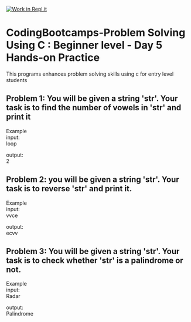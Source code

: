 [![Work in Repl.it](https://classroom.github.com/assets/work-in-replit-14baed9a392b3a25080506f3b7b6d57f295ec2978f6f33ec97e36a161684cbe9.svg)](https://classroom.github.com/online_ide?assignment_repo_id=4822278&assignment_repo_type=AssignmentRepo)
# CodingBootcamps-Problem Solving Using C : Beginner level - Day 5 Hands-on Practice
This programs enhances problem solving skills using c for entry level students

<h2> Problem 1: You will be given a string 'str'. Your task is to find the number of vowels in 'str' and print it</h2>

Example<br>
input:<br>
loop<br>

output: <br>
 2<br>

<h2> Problem 2: you will be given a string 'str'. Your task is to reverse 'str' and print it.</h2>

Example<br>
input:<br>
vvce<br>

output: <br>
 ecvv<br>
 
 
<h2> Problem 3: You will be given a string 'str'. Your task is to check whether 'str' is a palindrome or not.</h2>

Example<br>
input:<br>
 Radar<br>

output: <br>
  Palindrome<br>
